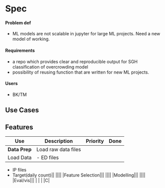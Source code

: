 # Spec

#### Problem def
- ML models are not scalable in jupyter for large ML projects. Need a new model of working.

#### Requirements
- a repo which provides clear and reproducible output for SGH classification of overcrowding model
- possibility of reusing function that are written for new ML projects.

#### Users
- BK/TM

## Use Cases

## Features

|Use|Description|Priority|Done|
|---|-----------|--------|----|
|**Data Prep**|Load raw data files|||
|Load Data|- ED files
- IP files
- Target(daily count)||
||||
|Feature Selection|||
||||
|Modelling|||
||||
|Eval/vis|||
| | | |C|